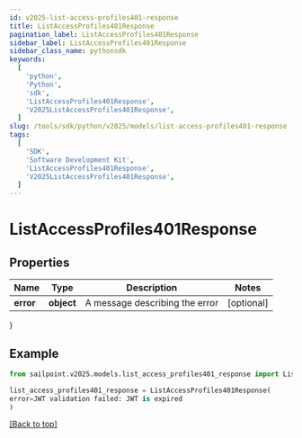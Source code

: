 ```yaml
---
id: v2025-list-access-profiles401-response
title: ListAccessProfiles401Response
pagination_label: ListAccessProfiles401Response
sidebar_label: ListAccessProfiles401Response
sidebar_class_name: pythonsdk
keywords:
  [
    'python',
    'Python',
    'sdk',
    'ListAccessProfiles401Response',
    'V2025ListAccessProfiles401Response',
  ]
slug: /tools/sdk/python/v2025/models/list-access-profiles401-response
tags:
  [
    'SDK',
    'Software Development Kit',
    'ListAccessProfiles401Response',
    'V2025ListAccessProfiles401Response',
  ]
---
```


# ListAccessProfiles401Response

## Properties

| Name      | Type       | Description                    | Notes      |
| --------- | ---------- | ------------------------------ | ---------- |
| **error** | **object** | A message describing the error | [optional] |

}

## Example

```python
from sailpoint.v2025.models.list_access_profiles401_response import ListAccessProfiles401Response

list_access_profiles401_response = ListAccessProfiles401Response(
error=JWT validation failed: JWT is expired
)

```

[[Back to top]](#)
